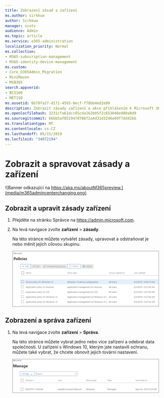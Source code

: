 ```yaml
---
title: Zobrazení zásad a zařízení
ms.author: sirkkuw
author: Sirkkuw
manager: scotv
audience: Admin
ms.topic: article
ms.service: o365-administration
localization_priority: Normal
ms.collection:
- M365-subscription-management
- M365-identity-device-management
ms.custom:
- Core_O365Admin_Migration
- MiniMaven
- MSB365
search.appverid:
- BCS160
- MET150
ms.assetid: 6b70fa27-d171-4593-8ecf-f78bb4ed2e99
description: Zobrazit zásady zařízení a akce přihlášením k Microsoft 365 business s credintials globálního správce.
ms.openlocfilehash: 3231cfa61dcc85cda162b05f2c653048e980a8d9
ms.sourcegitcommit: 66bb5af851947078872a4d31d3246e69f7dd42bb
ms.translationtype: MT
ms.contentlocale: cs-CZ
ms.lasthandoff: 05/15/2019
ms.locfileid: "34072194"
---
```

# <a name="view-and-manage-policies-and-devices"></a>Zobrazit a spravovat zásady a zařízení

![Banner odkazující na https://aka.ms/aboutM365preview.](media/m365admincenterchanging.png)

## <a name="view-and-edit-device-policies"></a>Zobrazit a upravit zásady zařízení

1.  Přejděte na stránku Správce na <a href="https://go.microsoft.com/fwlink/p/?linkid=837890" target="_blank">https://admin.microsoft.com</a>.
2. Na levá navigace zvolte **zařízení** \> **zásady**.

    Na této stránce můžete vytvářet zásady, upravovat a odstraňovat je nebo měnit jejich cílovou skupinu.

    ![Screenshot of the Policies page](media/devicepolicies.png)
  
## <a name="view-and-manage-devices"></a>Zobrazení a správa zařízení


1. Na levá navigace zvolte **zařízení** \> **Správa**. 
    
    Na této stránce můžete vybrat jedno nebo více zařízení a odebrat data společnosti. U zařízení s Windows 10, kterým jste nastavili ochranu, můžete také vybrat, že chcete obnovit jejich tovární nastavení.
  
   ![Spravovat zařízení stránky.](media/devicesmanage.png)

